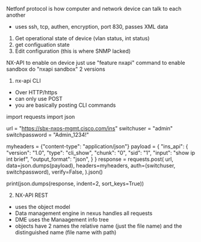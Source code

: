 Netfonf protocol is how computer and network device can talk to each another
- uses ssh, tcp, authen, encryption, port 830, passes XML data

1. Get operational state of device (vlan status, int status)
2. get configuation state
3. Edit configuration (this is where SNMP lacked)

NX-API
to enable on device just use "feature nxapi" command
to enable sandbox do "nxapi sandbox"
2 versions
1. nx-api CLI
  - Over HTTP/https
  - can only use POST
  - you are basically posting CLI commands

  import requests
  import json

  url = "https://sbx-nxos-mgmt.cisco.com/ins"
  switchuser = "admin"
  switchpassword = "Admin_1234!"

  myheaders = {"content-type": "application/json"}
  payload = {
      "ins_api": {
          "version": "1.0",
          "type": "cli_show",
          "chunk": "0",
          "sid": "1",
          "input": "show ip int brief",
          "output_format": "json",
      }
  }
  response = requests.post(
      url,
      data=json.dumps(payload),
      headers=myheaders,
      auth=(switchuser, switchpassword),
      verify=False,
  ).json()

  print(json.dumps(response, indent=2, sort_keys=True))

2. NX-API REST
- uses the object model
- Data management engine in nexus handles all requests
- DME uses the Manaagement info tree
- objects have 2 names the relative name (just the file name) and the distinguished name (file name with path)
